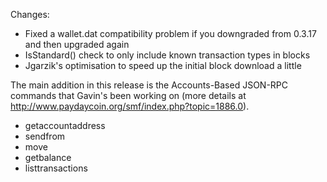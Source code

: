 Changes:
* Fixed a wallet.dat compatibility problem if you downgraded from 0.3.17 and then upgraded again
* IsStandard() check to only include known transaction types in blocks
* Jgarzik's optimisation to speed up the initial block download a little

The main addition in this release is the Accounts-Based JSON-RPC commands that Gavin's been working on (more details at http://www.paydaycoin.org/smf/index.php?topic=1886.0).  
* getaccountaddress
* sendfrom
* move
* getbalance
* listtransactions
